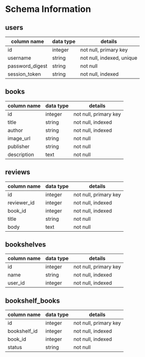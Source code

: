 # Schema Information

## users

column name     | data type | details
----------------|-----------|-----------------------
id              | integer   | not null, primary key
username        | string    | not null, indexed, unique
password_digest | string    | not null
session_token   | string    | not null, indexed

## books
column name     | data type | details
----------------|-----------|-----------------------
id              | integer   | not null, primary key
title           | string    | not null, indexed
author          | string    | not null, indexed
image_url       | string    | not null
publisher       | string    | not null
description     | text      | not null

## reviews
column name     | data type | details
----------------|-----------|-----------------------
id              | integer   | not null, primary key
reviewer_id         | integer   | not null, indexed
book_id         | integer   | not null, indexed
title           | string    | not null
body            | text      | not null

## bookshelves
column name     | data type | details
----------------|-----------|-----------------------
id              | integer   | not null, primary key
name            | string    | not null, indexed
user_id         | integer   | not null, indexed

## bookshelf_books
column name     | data type | details
----------------|-----------|-----------------------
id              | integer   | not null, primary key
bookshelf_id    | integer   | not null, indexed
book_id         | integer   | not null, indexed
status          | string    | not null

